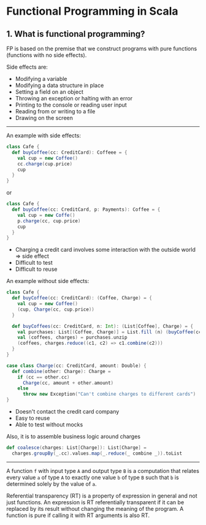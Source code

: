 # Functional Programming in Scala

## 1. What is functional programming?

FP is based on the premise that we construct programs with pure functions (functions with no side effects).

Side effects are:

- Modifying a variable
- Modifying a data structure in place
- Setting a field on an object
- Throwing an exception or halting with an error
- Printing to the console or reading user input
- Reading from or writing to a file
- Drawing on the screen

---

An example with side effects:

```scala
class Cafe {
  def buyCoffee(cc: CreditCard): Coffeee = {
    val cup = new Coffee()
    cc.charge(cup.price)
    cup
  }
}
```

or

```scala
class Cafe {
  def buyCoffee(cc: CreditCard, p: Payments): Coffee = {
    val cup = new Coffe()
    p.charge(cc, cup.price)
    cup
  }
}
```

- Charging a credit card involves some interaction with the outside world => side effect
- Difficult to test
- Difficult to reuse

An example without side effects:

```scala
class Cafe {
  def buyCoffee(cc: CreditCard): (Coffee, Charge) = {
    val cup = new Coffee()
    (cup, Charge(cc, cup.price))
  }

  def buyCoffees(cc: CreditCard, n: Int): (List[Coffee], Charge) = {
    val purchases: List[(Coffee, Charge)] = List.fill (n) (buyCoffee(cc))
    val (coffees, charges) = purchases.unzip
    (coffees, charges.reduce((c1, c2) => c1.combine(c2)))
  }
}

case class Charge(cc: CreditCard, amount: Double) {
  def combine(other: Charge): Charge =
    if (cc == other.cc)
      Charge(cc, amount + other.amount)
    else
      throw new Exception("Can't combine charges to different cards")
}
```

- Doesn't contact the credit card company
- Easy to reuse
- Able to test without mocks

Also, it is to assemble business logic around charges

```scala
def coalesce(charges: List[Charge]): List[Charge] =
  charges.groupBy(_.cc).values.map(_.reduce(_ combine _)).toList
```

---

A function `f` with input type `A` and output type `B` is a computation that relates every value `a` of type `A` to exactly one value `b` of type `B` such that `b` is determined solely by the value of `a`.

Referential transparency (RT) is a property of expression in general and not just functions. An expression is RT referentially transparent if it can be replaced by its result without changing the meaning of the program. A function is pure if calling it with RT arguments is also RT.
